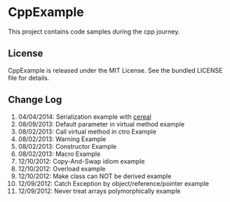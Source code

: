 CppExample
==========

This project contains code samples during the cpp journey.

## License

CppExample is released under the MIT License. See the bundled LICENSE file for details.

## Change Log
1. 04/04/2014: Serialization example with [cereal](http://uscilab.github.io/cereal/index.html)
1. 08/09/2013: Default parameter in virtual method example
1. 08/02/2013: Call virtual method in ctro Example
1. 08/02/2013: Warning Example
1. 08/02/2013: Constructor Example
1. 08/02/2013: Macro Example
1. 12/10/2012: Copy-And-Swap idiom example
1. 12/10/2012: Overload example
1. 12/10/2012: Make class can NOT be derived example
1. 12/09/2012: Catch Exception by object/reference/pointer example
1. 12/09/2012: Never treat arrays polymorphically example

